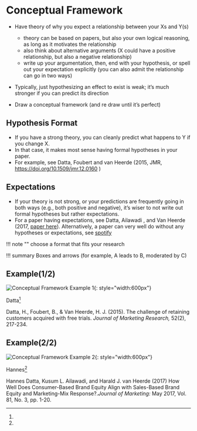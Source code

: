 # Conceptual Framework

* Have theory of why you expect a relationship between your Xs and Y(s)
    * theory can be based on papers, but also your own logical reasoning, as long as it motivates the         relationship
    * also think about alternative arguments (X could have a positive relationship, but also a negative      relationship)
    * write up your argumentation, then, end with your hypothesis, or spell out your expectation explicitly (you can also admit the relationship can go in two ways)

* Typically, just hypothesizing an effect to exist is weak; it’s much stronger if you can predict its direction
* Draw a conceptual framework (and re draw until it’s perfect)



## Hypothesis Format

* If you have a strong theory, you can cleanly predict what happens to
Y if you change X.
* In that case, it makes most sense having formal hypotheses in your
paper.
* For example, see Datta, Foubert and van Heerde (2015, JMR, [<ins>https://doi.org/10.1509/jmr.12.0160</ins>]() )


## Expectations

   * If your theory is not strong, or your predictions are frequently going
       in both ways (e.g., both positive and negative), it’s wiser to not write
       out formal hypotheses but rather expectations.
   * For a paper having expectations, see Datta, Ailawadi , and Van
      Heerde (2017, <ins>[paper here](https://doi.org/10.1509/jm.15.0340)</ins>). Alternatively, a paper can very well do
      without any hypotheses or expectations, see <ins>[spotify](tiu.nu/)</ins>

!!! note ""
   choose a format that fits your research


!!! summary
    Boxes and arrows (for example, A leads to B, moderated by C)


## Example(1/2)

![Conceptual Framework Example 1](/assets/Conceptual_framework_eg1.png){: style="width:600px"}

Datta[^1] 

[^1]:
Datta, H., Foubert, B., & Van Heerde, H. J. (2015). The challenge of retaining customers acquired with free trials. *Journal of Marketing Research,* 52(2), 217-234.


## Example(2/2)

![Conceptual Framework Example 2](/assets/Conceptual_framework_eg2.png){: style="width:600px"}

Hannes[^2] 
[^2]:
Hannes Datta, Kusum L. Ailawadi, and Harald J. van Heerde (2017) How Well Does Consumer-Based Brand Equity Align with Sales-Based Brand Equity and Marketing-Mix Response?.*Journal of Marketing:* May 2017, Vol. 81, No. 3, pp. 1-20.



